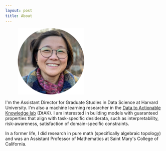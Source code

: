 ```yaml
---
layout: post
title: About
---
```



<figure>
  <img alt="Weiwei Pan" src="/assets/images/profile.png" width="50%" />
</figure>


I'm the Assistant Director for Graduate Studies in Data Science at Harvard University. I'm also a machine learning researcher in the [Data to Actionable Knowledge lab](https://dtak.github.io/) (DtAK). I am interested in building models with guaranteed properties that align with task-specific desiderata, such as interpretability, risk-awareness, satisfaction of domain-specific constraints.

In a former life, I did research in pure math (specifically algebraic topology) and was an Assistant Professor of Mathematics at Saint Mary's College of California.
